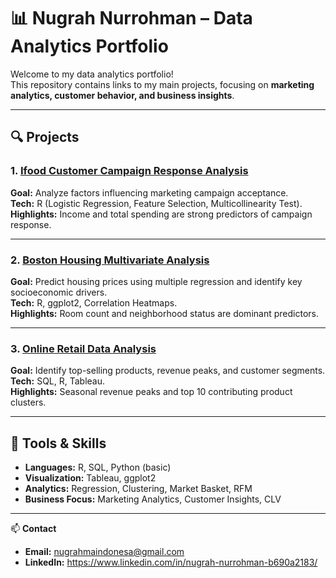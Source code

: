 # 📊 Nugrah Nurrohman – Data Analytics Portfolio

Welcome to my data analytics portfolio!  
This repository contains links to my main projects, focusing on **marketing analytics, customer behavior, and business insights**.

---

## 🔍 Projects

### 1. [Ifood Customer Campaign Response Analysis](https://github.com/Nugrah-Nurrohman/Ifood-customer-campaign-response-analysis)
**Goal:** Analyze factors influencing marketing campaign acceptance.  
**Tech:** R (Logistic Regression, Feature Selection, Multicollinearity Test).  
**Highlights:** Income and total spending are strong predictors of campaign response.

---

### 2. [Boston Housing Multivariate Analysis](https://github.com/Nugrah-Nurrohman/Boston-Housing-Multivariate-Analysis)
**Goal:** Predict housing prices using multiple regression and identify key socioeconomic drivers.  
**Tech:** R, ggplot2, Correlation Heatmaps.  
**Highlights:** Room count and neighborhood status are dominant predictors.

---

### 3. [Online Retail Data Analysis](#)
**Goal:** Identify top-selling products, revenue peaks, and customer segments.  
**Tech:** SQL, R, Tableau.  
**Highlights:** Seasonal revenue peaks and top 10 contributing product clusters.

---

## 🧰 Tools & Skills
- **Languages:** R, SQL, Python (basic)  
- **Visualization:** Tableau, ggplot2  
- **Analytics:** Regression, Clustering, Market Basket, RFM  
- **Business Focus:** Marketing Analytics, Customer Insights, CLV

---

📫 **Contact**
- **Email:** nugrahmaindonesa@gmail.com  
- **LinkedIn:** https://www.linkedin.com/in/nugrah-nurrohman-b690a2183/
